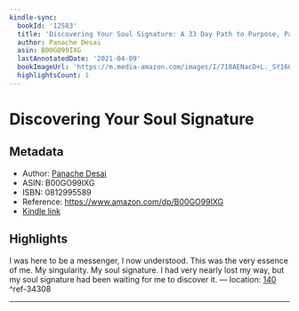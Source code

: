 ```yaml
---
kindle-sync:
  bookId: '12583'
  title: 'Discovering Your Soul Signature: A 33 Day Path to Purpose, Passion and Joy'
  author: Panache Desai
  asin: B00GO99IXG
  lastAnnotatedDate: '2021-04-09'
  bookImageUrl: 'https://m.media-amazon.com/images/I/718AENacD+L._SY160.jpg'
  highlightsCount: 1
---
```

# Discovering Your Soul Signature
## Metadata
* Author: [Panache Desai](https://www.amazon.com/Panache-Desai/e/B00M300YLK/ref=dp_byline_cont_ebooks_1)
* ASIN: B00GO99IXG
* ISBN: 0812995589
* Reference: https://www.amazon.com/dp/B00GO99IXG
* [Kindle link](kindle://book?action=open&asin=B00GO99IXG)

## Highlights
I was here to be a messenger, I now understood. This was the very essence of me. My singularity. My soul signature. I had very nearly lost my way, but my soul signature had been waiting for me to discover it. — location: [140](kindle://book?action=open&asin=B00GO99IXG&location=140) ^ref-34308

---
